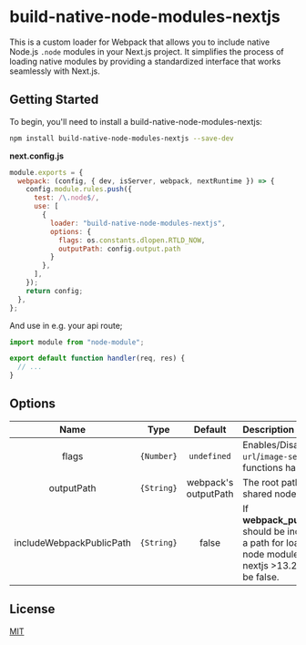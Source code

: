 # build-native-node-modules-nextjs

This is a custom loader for Webpack that allows you to include native Node.js `.node` modules in your Next.js project.
It simplifies the process of loading native modules by providing a standardized interface that works seamlessly with
Next.js.


## Getting Started

To begin, you'll need to install a build-native-node-modules-nextjs:

```bash
npm install build-native-node-modules-nextjs --save-dev
```

**next.config.js**

```js
module.exports = {
  webpack: (config, { dev, isServer, webpack, nextRuntime }) => {
    config.module.rules.push({
      test: /\.node$/,
      use: [
        {
          loader: "build-native-node-modules-nextjs",
          options: {
            flags: os.constants.dlopen.RTLD_NOW,
            outputPath: config.output.path
          }
        },
      ],
    });
    return config;
  },
};
```

And use in e.g. your api route;

```javascript
import module from "node-module";

export default function handler(req, res) {
  // ...
}
```

## Options

|    Name    |    Type    |       Default        | Description                                           |
|:----------:|:----------:|:--------------------:| :---------------------------------------------------- |
|   flags    | `{Number}` |     `undefined`      | Enables/Disables `url`/`image-set` functions handling |
| outputPath | `{String}` | webpack's outputPath | The root path of shared node libraries |
| includeWebpackPublicPath | `{String}`| false | If __webpack_public_path__ should be included in a path for loading node module. For nextjs >13.2.5 should be false. |

## License

[MIT](./LICENSE)
